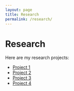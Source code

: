 ```yaml
---
layout: page
title: Research
permalink: /research/
---
```


# Research
Here are my research projects:

- [Project 1](research/project1)
- [Project 2](research/project2)
- [Project 3](research/project3)
- [Project 4](research/project4)
